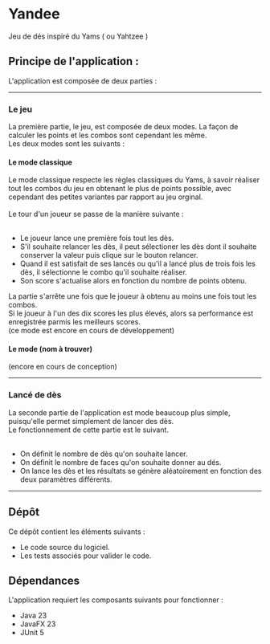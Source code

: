 # Yandee
Jeu de dés inspiré du Yams ( ou Yahtzee )
<h2>Principe de l'application :</h2>
L'application est composée de deux parties :
<hr>
<h3>Le jeu</h3>
La première partie, le jeu, est composée de deux modes.
La façon de calculer les points et les combos sont cependant les même.<br>
Les deux modes sont les suivants :
<h4>Le mode classique</h4>
Le mode classique respecte les règles classiques du Yams, à savoir réaliser tout les combos du jeu en obtenant le plus de points possible, avec cependant des petites variantes par rapport au jeu orginal.<br>
<br>
Le tour d'un joueur se passe de la manière suivante :<br><br>

- Le joueur lance une première fois tout les dès.
- S'il souhaite relancer les dès, il peut sélectioner les dès dont il souhaite conserver la valeur puis clique sur le bouton relancer.
- Quand il est satisfait de ses lancés ou qu'il a lancé plus de trois fois les dès, il sélectionne le combo qu'il souhaite réaliser.
- Son score s'actualise alors en fonction du nombre de points obtenu.

La partie s'arrête une fois que le joueur à obtenu au moins une fois tout les combos.<br>
Si le joueur à l'un des dix scores les plus élevés, alors sa performance est enregistrée parmis les meilleurs scores.<br>
(ce mode est encore en cours de développement)
<h4>Le mode (nom à trouver)</h4>
(encore en cours de conception)
<hr>
<h3>Lancé de dès</h3>
La seconde partie de l'application est mode beaucoup plus simple, puisqu'elle permet simplement de lancer des dès.<br>
Le fonctionnement de cette partie est le suivant.<br><br>

- On définit le nombre de dès qu'on souhaite lancer.
- On définit le nombre de faces qu'on souhaite donner au dés.
- On lance les dès et les résultats se génère aléatoirement en fonction des deux paramètres différents.
<hr>
<h2>Dépôt</h2>

Ce dépôt contient les éléments suivants :

- Le code source du logiciel.
- Les tests associés pour valider le code.

<h2>Dépendances</h2>

L'application requiert les composants suivants pour fonctionner :

- Java 23
- JavaFX 23
- JUnit 5
